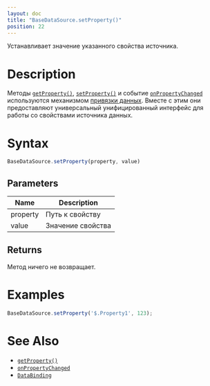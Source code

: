 ```yaml
---
layout: doc
title: "BaseDataSource.setProperty()"
position: 22
---
```


Устанавливает значение указанного свойства источника.

# Description

Методы [`getProperty()`](../BaseDataSource.getProperty/), [`setProperty()`](../BaseDataSource.setProperty/)
и событие [`onPropertyChanged`](../BaseDataSource.onPropertyChanged/) используются механизмом
[привязки данных](../../../DataBinding/). Вместе с этим они предоставляют универсальный
унифицированный интерфейс для работы со свойствами источника данных.

# Syntax

```js
BaseDataSource.setProperty(property, value)
```

## Parameters

|Name|Description|
|----|-----------|
|property|Путь к свойству|
|value|Значение свойства|

## Returns

Метод ничего не возвращает.

# Examples

```js
BaseDataSource.setProperty('$.Property1', 123);
```

# See Also

* [`getProperty()`](../BaseDataSource.getProperty/)
* [`onPropertyChanged`](../BaseDataSource.onPropertyChanged/)
* [`DataBinding`](../../../DataBinding/)

